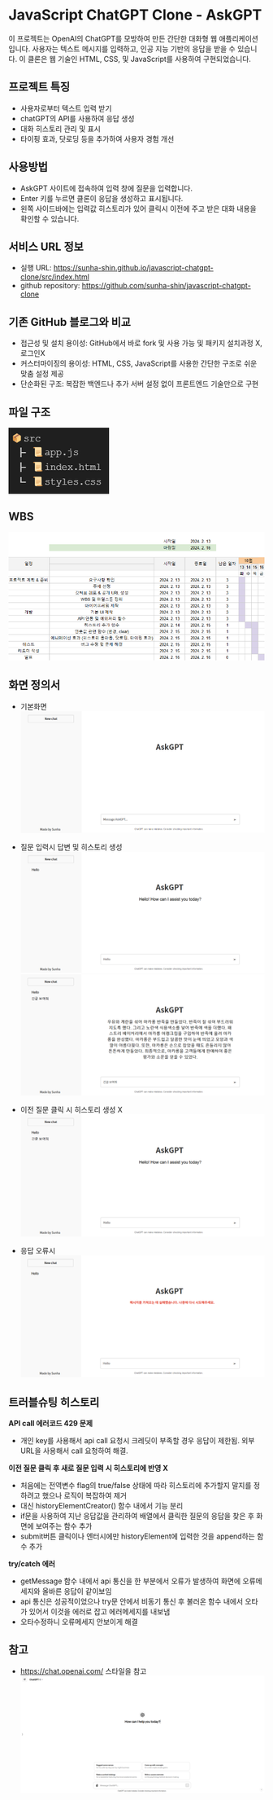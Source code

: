 # JavaScript ChatGPT Clone - AskGPT
이 프로젝트는 OpenAI의 ChatGPT를 모방하여 만든 간단한 대화형 웹 애플리케이션입니다. 사용자는 텍스트 메시지를 입력하고, 인공 지능 기반의 응답을 받을 수 있습니다. 이 클론은 웹 기술인 HTML, CSS, 및 JavaScript를 사용하여 구현되었습니다.



## 프로젝트 특징
* 사용자로부터 텍스트 입력 받기
* chatGPT의 API를 사용하여 응답 생성
* 대화 히스토리 관리 및 표시
* 타이핑 효과, 닷로딩 등을 추가하여 사용자 경험 개선



## 사용방법
* AskGPT 사이트에 접속하여 입력 창에 질문을 입력합니다.
* Enter 키를 누르면 클론이 응답을 생성하고 표시됩니다.
* 왼쪽 사이드바에는 입력값 히스토리가 있어 클릭시 이전에 주고 받은 대화 내용을 확인할 수 있습니다.



## 서비스 URL 정보
* 실행 URL: https://sunha-shin.github.io/javascript-chatgpt-clone/src/index.html
* github repository: https://github.com/sunha-shin/javascript-chatgpt-clone
    


## 기존 GitHub 블로그와 비교
* 접근성 및 설치 용이성: GitHub에서 바로 fork 및 사용 가능 및 패키지 설치과정 X, 로그인X
* 커스터마이징의 용이성: HTML, CSS, JavaScript를 사용한 간단한 구조로 쉬운 맞춤 설정 제공
* 단순화된 구조: 복잡한 백엔드나 추가 서버 설정 없이 프론트엔드 기술만으로 구현



## 파일 구조
![alt text](./src/img/file_structure.png)



## WBS
![alt text](./src/img/wbs.png)



## 화면 정의서
  * 기본화면 
  ![alt text](./src/img/defaultView.png)

  * 질문 입력시 답변 및 히스토리 생성
    ![alt text](./src/img/inputHello.png)
    ![alt text](./src/img/inputLongWords.png)

  * 이전 질문 클릭 시 히스토리 생성 X
    ![alt text](./src/img/historyClick.png)

  * 응답 오류시
  ![alt text](./src/img/resError.png) 



## 트러블슈팅 히스토리
**API call 에러코드 429 문제**
   - 개인 key를 사용해서 api call 요청시 크레딧이 부족할 경우 응답이 제한됨. 외부 URL을 사용해서 call 요청하여 해결. <br>


**이전 질문 클릭 후 새로 질문 입력 시 히스토리에 반영 X**
   - 처음에는 전역변수 flag의 true/false 상태에 따라 히스토리에 추가할지 말지를 정하려고 했으나 로직이 복잡하여 제거
   - 대신 historyElementCreator() 함수 내에서 기능 분리
   - if문을 사용하여 지난 응답값을 관리하여 배열에서 클릭한 질문의 응답을 찾은 후 화면에 보여주는 함수 추가
   - submit버튼 클릭이나 엔터시에만 historyElement에 입력한 것을 append하는 함수 추가<br>


**try/catch 에러**
   - getMessage 함수 내에서 api 통신을 한 부분에서 오류가 발생하여 화면에 오류메세지와 올바른 응답이 같이보임
   - api 통신은 성공적이었으나 try문 안에서 비동기 통신 후 불러온 함수 내에서 오타가 있어서 이것을 에러로 잡고 에러메세지를 내보냄
   - 오타수정하니 오류메세지 안보이게 해결<br>


## 참고
  * https://chat.openai.com/ 스타일을 참고 <br>
  ![alt text](./src/img/chatGPT.png)
    
